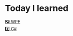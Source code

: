 # Today I learned

[🖼️ WPF](https://github.com/HJ0216/TIL/blob/main/WPF.md)  
[#️⃣ C#](https://github.com/HJ0216/TIL/blob/main/C%23.md)  
